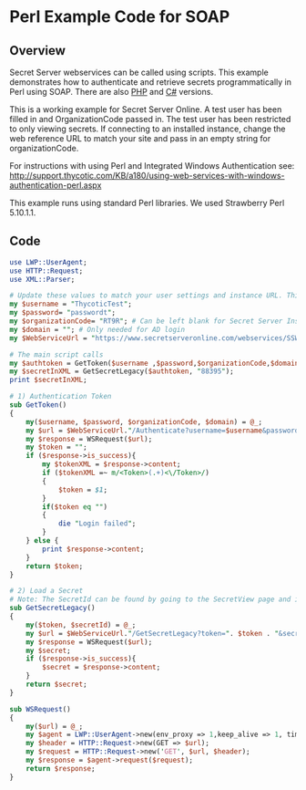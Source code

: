 [title]: # (Perl Example Code for SOAP)
[tags]: # (SOAP API,API,Scripting,Perl)
[priority]: # (1000)

# Perl Example Code for SOAP

## Overview

Secret Server webservices can be called using scripts. This example demonstrates how to authenticate and retrieve secrets programmatically in Perl using SOAP. There are also [PHP](../soap-php-example-code/index.md) and [C#](../soap-C#-example-code/index.md) versions. 

This is a working example for Secret Server Online. A test user has been filled in and OrganizationCode passed in. The test user has  been restricted to only viewing secrets. If connecting to an installed instance, change the web reference URL to match your site and pass in an empty string for organizationCode. 

For instructions with using Perl and Integrated Windows Authentication see: http://support.thycotic.com/KB/a180/using-web-services-with-windows-authentication-perl.aspx 

This example runs using standard Perl libraries. We used Strawberry Perl 5.10.1.1.

## Code

```perl
use LWP::UserAgent; 
use HTTP::Request; 
use XML::Parser;

# Update these values to match your user settings and instance URL. This example will work against Secret Server Online.
my $username = "ThycoticTest";
my $password= "passwordt";
my $organizationCode= "RT9R"; # Can be left blank for Secret Server Installed (on-premise) edition
my $domain = ""; # Only needed for AD login
my $WebServiceUrl = "https://www.secretserveronline.com/webservices/SSWebService.asmx"; # Or URL to your server and to the SSWebService.asmx file

# The main script calls
my $authtoken = GetToken($username ,$password,$organizationCode,$domain);
my $secretInXML = GetSecretLegacy($authtoken, "88395");
print $secretInXML;

# 1) Authentication Token
sub GetToken()
{
	my($username, $password, $organizationCode, $domain) = @_;
	my $url = $WebServiceUrl."/Authenticate?username=$username&password=$password&organization=$organizationCode&domain=$domain"; 
	my $response = WSRequest($url);
	my $token = "";
	if ($response->is_success){ 
		my $tokenXML = $response->content; 
		if ($tokenXML =~ m/<Token>(.+)<\/Token>/)
		{
			$token = $1;
		}
		if($token eq "")
		{
			die "Login failed";
		}
	} else {
		print $response->content; 
	}
	return $token;
}

# 2) Load a Secret
# Note: The SecretId can be found by going to the SecretView page and in the QueryString will be SecretId=#
sub GetSecretLegacy()
{
	my($token, $secretId) = @_;
	my $url = $WebServiceUrl."/GetSecretLegacy?token=". $token . "&secretId=" . $secretId; 
	my $response = WSRequest($url);
	my $secret;
	if ($response->is_success){ 
		$secret = $response->content; 
	}
	return $secret;
}

sub WSRequest()
{
	my($url) = @_;
	my $agent = LWP::UserAgent->new(env_proxy => 1,keep_alive => 1, timeout => 30); 
	my $header = HTTP::Request->new(GET => $url); 
	my $request = HTTP::Request->new('GET', $url, $header); 
	my $response = $agent->request($request);
	return $response;
}
```

